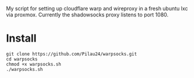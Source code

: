 My script for setting up cloudflare warp and wireproxy in a fresh ubuntu lxc via proxmox. 
Currently the shadowsocks proxy listens to port 1080.

# Install
```
git clone https://github.com/Pilau24/warpsocks.git
cd warpsocks
chmod +x warpsocks.sh
./warpsocks.sh
```